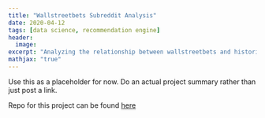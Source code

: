 ```yaml
---
title: "Wallstreetbets Subreddit Analysis"
date: 2020-04-12
tags: [data science, recommendation engine]
header:
  image: 
excerpt: "Analyzing the relationship between wallstreetbets and historical stock data."
mathjax: "true"
---
```

Use this as a placeholder for now. Do an actual project summary rather than just post a link.

Repo for this project can be found [here](https://github.com/calebcorpuz1/Wallstreetbets-Analysis)


